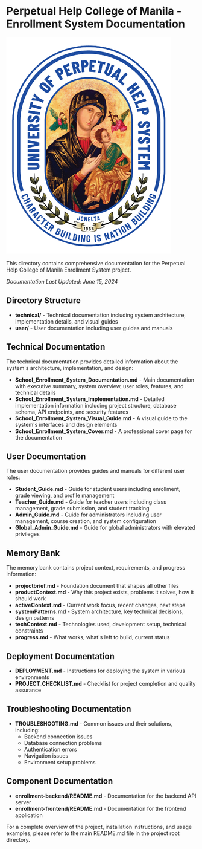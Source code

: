 # Perpetual Help College of Manila - Enrollment System Documentation

![Perpetual Help College Logo](../enrollment-frontend/public/images/school-logo.png)

This directory contains comprehensive documentation for the Perpetual Help College of Manila Enrollment System project.

_Documentation Last Updated: June 15, 2024_

## Directory Structure

- **technical/** - Technical documentation including system architecture, implementation details, and visual guides
- **user/** - User documentation including user guides and manuals

## Technical Documentation

The technical documentation provides detailed information about the system's architecture, implementation, and design:

- **School_Enrollment_System_Documentation.md** - Main documentation with executive summary, system overview, user roles, features, and technical details
- **School_Enrollment_System_Implementation.md** - Detailed implementation information including project structure, database schema, API endpoints, and security features
- **School_Enrollment_System_Visual_Guide.md** - A visual guide to the system's interfaces and design elements
- **School_Enrollment_System_Cover.md** - A professional cover page for the documentation

## User Documentation

The user documentation provides guides and manuals for different user roles:

- **Student_Guide.md** - Guide for student users including enrollment, grade viewing, and profile management
- **Teacher_Guide.md** - Guide for teacher users including class management, grade submission, and student tracking
- **Admin_Guide.md** - Guide for administrators including user management, course creation, and system configuration
- **Global_Admin_Guide.md** - Guide for global administrators with elevated privileges

## Memory Bank

The memory bank contains project context, requirements, and progress information:

- **projectbrief.md** - Foundation document that shapes all other files
- **productContext.md** - Why this project exists, problems it solves, how it should work
- **activeContext.md** - Current work focus, recent changes, next steps
- **systemPatterns.md** - System architecture, key technical decisions, design patterns
- **techContext.md** - Technologies used, development setup, technical constraints
- **progress.md** - What works, what's left to build, current status

## Deployment Documentation

- **DEPLOYMENT.md** - Instructions for deploying the system in various environments
- **PROJECT_CHECKLIST.md** - Checklist for project completion and quality assurance

## Troubleshooting Documentation

- **TROUBLESHOOTING.md** - Common issues and their solutions, including:
  - Backend connection issues
  - Database connection problems
  - Authentication errors
  - Navigation issues
  - Environment setup problems

## Component Documentation

- **enrollment-backend/README.md** - Documentation for the backend API server
- **enrollment-frontend/README.md** - Documentation for the frontend application

For a complete overview of the project, installation instructions, and usage examples, please refer to the main README.md file in the project root directory.
